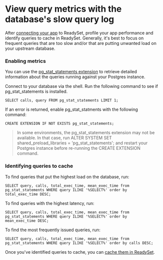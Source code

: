# View query metrics with the database's slow query log
After [connecting your app](/connect/connect-an-application-via-an-orm) to ReadySet, profile your app performance and identify queries to cache in ReadySet. Generally, it's best to focus on frequent queries that are too slow and/or that are putting unwanted load on your upstream database.

### Enabling metrics
You can use the [pg_stat_statements extension](https://www.postgresql.org/docs/current/pgstatstatements.html) to retrieve detailed information about the queries running against your Postgres instance.

Connect to your database via the shell. Run the following command to see if pg_stat_statements is installed.

```
SELECT calls, query FROM pg_stat_statements LIMIT 1;
```

If an error is returned, enable pg_stat_statments with the following command:

```
CREATE EXTENSION IF NOT EXISTS pg_stat_statements;
```
> In some environments, the pg_stat_statements extension may not be available. In that case, run ALTER SYSTEM SET shared_preload_libraries = 'pg_stat_statements'; and restart your Postgres instance before re-running the CREATE EXTENSION command.

### Identifying queries to cache
To find queries that put the highest load on the database, run:

```
SELECT query, calls, total_exec_time, mean_exec_time from pg_stat_statements WHERE query ILIKE '%SELECT%' order by total_exec_time DESC;
```

To find queries with the highest latency, run:

```
SELECT query, calls, total_exec_time, mean_exec_time from pg_stat_statements WHERE query ILIKE '%SELECT%' order by mean_exec_time DESC;
```

To find the most frequently issued queries, run: 

```
SELECT query, calls, total_exec_time, mean_exec_time from pg_stat_statements WHERE query ILIKE '%SELECT%' order by calls DESC;
```

Once you've identified queries to cache, you can [cache them in ReadySet](/cache/creating-a-cache). 